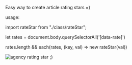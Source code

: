 Easy way to create article rating stars =)

usage:


import rateStar from "./class/rateStar";


let rates = document.body.querySelectorAll('[data-rate]')

rates.length && each(rates, (key, val) => new rateStar(val))


<img src="https://www.nuorder.pl/img/rateStar.png" alt="agency rating star ;)">
